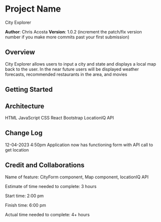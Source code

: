 # Project Name

City Explorer

**Author**: Chris Acosta
**Version**: 1.0.2 (increment the patch/fix version number if you make more commits past your first submission)

## Overview

City Explorer allows users to input a city and state and displays a local map back to the user. In the near future users will be displayed weather forecasts, recommended restaurants in the area, and movies

## Getting Started

## Architecture

HTML
JavaScript
CSS
React
Bootstrap
LocationIQ API

## Change Log

12-04-2023 4:50pm Application now has functioning form with API call to get location

## Credit and Collaborations



Name of feature: CityForm component, Map component, locationIQ API

Estimate of time needed to complete: 3 hours

Start time: 2:00 pm

Finish time: 6:00 pm

Actual time needed to complete: 4+ hours